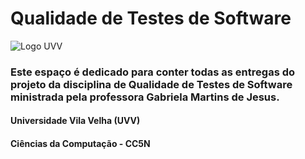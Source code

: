 # Qualidade de Testes de Software

![Logo UVV](https://github.com/vinifrigulha/UVV/blob/main/Qualidade%20de%20Testes/images/logo_uvv.png)

### Este espaço é dedicado para conter todas as entregas do projeto da disciplina de Qualidade de Testes de Software ministrada pela professora Gabriela Martins de Jesus.

#### Universidade Vila Velha (UVV)

#### Ciências da Computação - CC5N
